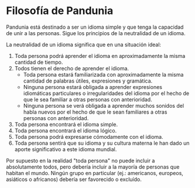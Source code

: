 # Filosofía de Pandunia

Pandunia está destinado a ser un idioma simple y que tenga la capacidad de unir a las personas. Sigue los principios de la neutralidad de un idioma.

La neutralidad de un idioma significa que en una situación ideal:

1. Toda persona podrá aprender el idioma en aproximadamente la misma cantidad de tiempo.
2. Todos tienen el derecho de aprender el idioma.
    - Toda persona estará familiarizada con aproximadamente la misma cantidad de palabras útiles, expresiones y gramática.
    - Ninguna persona estará obligada a aprender expresiones idiomáticas particulares o irregularidades del idioma por el hecho de que le sea familiar a otras personas con anterioridad.
    - Ninguna persona se verá obligada a aprender muchos sonidos del habla nuevos por el hecho de que le sean familiares a otras personas con anterioridad.
3. Toda persona encontrará el idioma simple.
4. Toda persona encontrará el idioma lógico.
5. Toda persona podrá expresarse cómodamente con el idioma.
6. Toda persona sentirá que su idioma y su cultura materna le han dado un aporte significativo a este idioma mundial.

Por supuesto en la realidad "toda persona" no puede incluir a absolutamente todos, pero debería incluir a la mayoría de personas que habitan el mundo. Ningún grupo en particular (ej.: americanos, europeos, asiáticos o africanos) debería ser favorecido o excluído.


